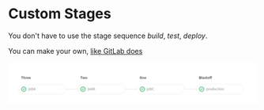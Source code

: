 # Custom Stages

You don't have to use the stage sequence *build*, *test*, *deploy*.

You can make your own, [like GitLab does](https://gitlab.com/gitlab-org/gitlab-ce/blob/master/.gitlab-ci.yml)

![Custom stages](../images/custom-stages.png)
